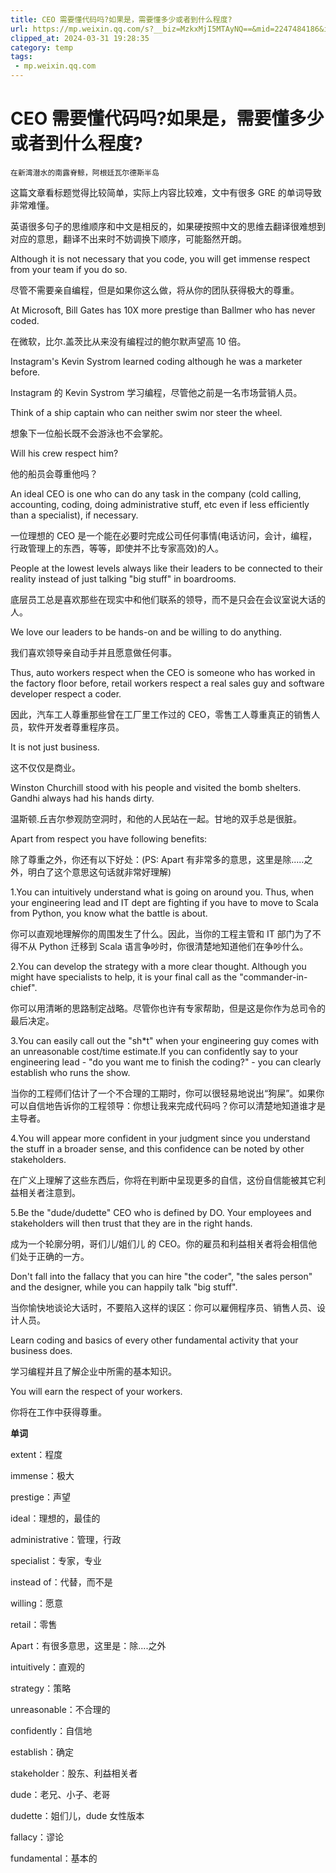 ```yaml
---
title: CEO 需要懂代码吗?如果是，需要懂多少或者到什么程度?
url: https://mp.weixin.qq.com/s?__biz=MzkxMjI5MTAyNQ==&mid=2247484186&idx=1&sn=6b3a669667adb9fd28f9910370c5a135&chksm=c10e66a4f679efb272da83ed38ed042cfba58e04e9056c75b6c469648f88a899c55779996819&mpshare=1&scene=1&srcid=0227NTF9PWondcxPm2xmt5dr&sharer_shareinfo=3ffdabaa99f5c0aca770f4689c8d8985&sharer_shareinfo_first=3ffdabaa99f5c0aca770f4689c8d8985#rd
clipped_at: 2024-03-31 19:28:35
category: temp
tags: 
 - mp.weixin.qq.com
---
```



# CEO 需要懂代码吗?如果是，需要懂多少或者到什么程度?

  

```plain
在新湾潜水的南露脊鲸，阿根廷瓦尔德斯半岛
```

这篇文章看标题觉得比较简单，实际上内容比较难，文中有很多 GRE 的单词导致非常难懂。

英语很多句子的思维顺序和中文是相反的，如果硬按照中文的思维去翻译很难想到对应的意思，翻译不出来时不妨调换下顺序，可能豁然开朗。

Although it is not necessary that you code, you will get immense respect from your team if you do so.

尽管不需要亲自编程，但是如果你这么做，将从你的团队获得极大的尊重。

At Microsoft, Bill Gates has 10X more prestige than Ballmer who has never coded.

在微软，比尔.盖茨比从来没有编程过的鲍尔默声望高 10 倍。

Instagram's Kevin Systrom learned coding although he was a marketer before.

Instagram 的 Kevin Systrom 学习编程，尽管他之前是一名市场营销人员。

Think of a ship captain who can neither swim nor steer the wheel.

想象下一位船长既不会游泳也不会掌舵。

Will his crew respect him?

他的船员会尊重他吗？

An ideal CEO is one who can do any task in the company (cold calling, accounting, coding, doing administrative stuff, etc even if less efficiently than a specialist), if necessary.

一位理想的 CEO 是一个能在必要时完成公司任何事情(电话访问，会计，编程，行政管理上的东西，等等，即使并不比专家高效)的人。

People at the lowest levels always like their leaders to be connected to their reality instead of just talking "big stuff" in boardrooms.

底层员工总是喜欢那些在现实中和他们联系的领导，而不是只会在会议室说大话的人。

We love our leaders to be hands-on and be willing to do anything.

我们喜欢领导亲自动手并且愿意做任何事。

Thus, auto workers respect when the CEO is someone who has worked in the factory floor before, retail workers respect a real sales guy and software developer respect a coder.

因此，汽车工人尊重那些曾在工厂里工作过的 CEO，零售工人尊重真正的销售人员，软件开发者尊重程序员。

It is not just business.

这不仅仅是商业。

Winston Churchill stood with his people and visited the bomb shelters. Gandhi always had his hands dirty.

温斯顿.丘吉尔参观防空洞时，和他的人民站在一起。甘地的双手总是很脏。

Apart from respect you have following benefits:

除了尊重之外，你还有以下好处：(PS: Apart 有非常多的意思，这里是除.....之外，明白了这个意思这句话就非常好理解)

1.You can intuitively understand what is going on around you. Thus, when your engineering lead and IT dept are fighting if you have to move to Scala from Python, you know what the battle is about.

你可以直观地理解你的周围发生了什么。因此，当你的工程主管和 IT 部门为了不得不从 Python 迁移到 Scala 语言争吵时，你很清楚地知道他们在争吵什么。

2.You can develop the strategy with a more clear thought. Although you might have specialists to help, it is your final call as the "commander-in-chief".

你可以用清晰的思路制定战略。尽管你也许有专家帮助，但是这是你作为总司令的最后决定。

3.You can easily call out the "sh\*t" when your engineering guy comes with an unreasonable cost/time estimate.If you can confidently say to your engineering lead - "do you want me to finish the coding?" - you can clearly establish who runs the show.

当你的工程师们估计了一个不合理的工期时，你可以很轻易地说出“狗屎”。如果你可以自信地告诉你的工程领导：你想让我来完成代码吗？你可以清楚地知道谁才是主导者。

4.You will appear more confident in your judgment since you understand the stuff in a broader sense, and this confidence can be noted by other stakeholders.

在广义上理解了这些东西后，你将在判断中呈现更多的自信，这份自信能被其它利益相关者注意到。

5.Be the "dude/dudette" CEO who is defined by DO. Your employees and stakeholders will then trust that they are in the right hands.

成为一个轮廓分明，哥们儿/姐们儿 的 CEO。你的雇员和利益相关者将会相信他们处于正确的一方。

Don't fall into the fallacy that you can hire "the coder", "the sales person" and the designer, while you can happily talk "big stuff".

当你愉快地谈论大话时，不要陷入这样的误区：你可以雇佣程序员、销售人员、设计人员。

Learn coding and basics of every other fundamental activity that your business does.

学习编程并且了解企业中所需的基本知识。

You will earn the respect of your workers.

你将在工作中获得尊重。

**单词**

extent：程度

immense：极大

prestige：声望

ideal：理想的，最佳的

administrative：管理，行政

specialist：专家，专业

instead of：代替，而不是

willing：愿意

retail：零售

Apart：有很多意思，这里是：除....之外

intuitively：直观的

strategy：策略

unreasonable：不合理的

confidently：自信地

establish：确定

stakeholder：股东、利益相关者

dude：老兄、小子、老哥

dudette：姐们儿，dude 女性版本

fallacy：谬论

fundamental：基本的